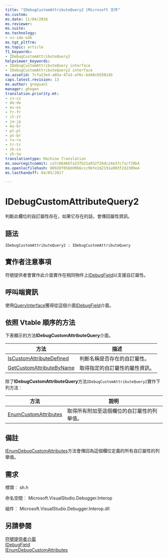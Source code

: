```yaml
---
title: "IDebugCustomAttributeQuery2 |Microsoft 文件"
ms.custom: 
ms.date: 11/04/2016
ms.reviewer: 
ms.suite: 
ms.technology:
- vs-ide-sdk
ms.tgt_pltfrm: 
ms.topic: article
f1_keywords:
- IDebugCustomAttributeQuery2
helpviewer_keywords:
- IDebugCustomAttributeQuery interface
- IDebugCustomAttributeQuery2 interface
ms.assetid: 7cfa23e4-a05a-47a3-af6c-bd40c655014b
caps.latest.revision: 13
ms.author: gregvanl
manager: ghogen
translation.priority.mt:
- cs-cz
- de-de
- es-es
- fr-fr
- it-it
- ja-jp
- ko-kr
- pl-pl
- pt-br
- ru-ru
- tr-tr
- zh-cn
- zh-tw
translationtype: Machine Translation
ms.sourcegitcommit: ca7c86466fa23fb21a932f26dc24e37c71cf29b4
ms.openlocfilehash: 80928f058dd9b6ccc9bfe162191a903f2d2309e4
ms.lasthandoff: 04/05/2017

---
```

# <a name="idebugcustomattributequery2"></a>IDebugCustomAttributeQuery2
判斷此欄位的自訂屬性存在，如果它存在的話，會傳回屬性資訊。  
  
## <a name="syntax"></a>語法  
  
```  
IDebugCustomAttributeQuery2 : IDebugCustomAttributeQuery  
```  
  
## <a name="notes-for-implementers"></a>實作者注意事項  
 符號提供者會實作此介面實作在相同物件上[IDebugField](../../../extensibility/debugger/reference/idebugfield.md)以支援自訂屬性。  
  
## <a name="notes-for-callers"></a>呼叫端資訊  
 使用[QueryInterface](/cpp/atl/queryinterface)獲得從這個介面[IDebugField](../../../extensibility/debugger/reference/idebugfield.md)介面。  
  
## <a name="methods-in-vtable-order"></a>依照 Vtable 順序的方法  
 下表顯示的方法**IDebugCustomAttributeQuery**介面。  
  
|方法|描述|  
|------------|-----------------|  
|[IsCustomAttributeDefined](../../../extensibility/debugger/reference/idebugcustomattributequery2-iscustomattributedefined.md)|判斷名稱是否存在的自訂屬性。|  
|[GetCustomAttributeByName](../../../extensibility/debugger/reference/idebugcustomattributequery2-getcustomattributebyname.md)|取得指定的自訂屬性的屬性資訊。|  
  
 除了**IDebugCustomAttributeQuery**方法`IDebugCustomAttributeQuery2`實作下列方法︰  
  
|方法|說明|  
|------------|-----------------|  
|[EnumCustomAttributes](../../../extensibility/debugger/reference/idebugcustomattributequery2-enumcustomattributes.md)|取得所有附加至這個欄位的自訂屬性的列舉值。|  
  
## <a name="remarks"></a>備註  
 [IEnumDebugCustomAttributes](../../../extensibility/debugger/reference/ienumdebugcustomattributes.md)方法會傳回為這個欄位定義的所有自訂屬性的列舉值。  
  
## <a name="requirements"></a>需求  
 標頭︰ sh.h  
  
 命名空間︰ Microsoft.VisualStudio.Debugger.Interop  
  
 組件︰ Microsoft.VisualStudio.Debugger.Interop.dll  
  
## <a name="see-also"></a>另請參閱  
 [符號提供者介面](../../../extensibility/debugger/reference/symbol-provider-interfaces.md)   
 [IDebugField](../../../extensibility/debugger/reference/idebugfield.md)   
 [IEnumDebugCustomAttributes](../../../extensibility/debugger/reference/ienumdebugcustomattributes.md)
